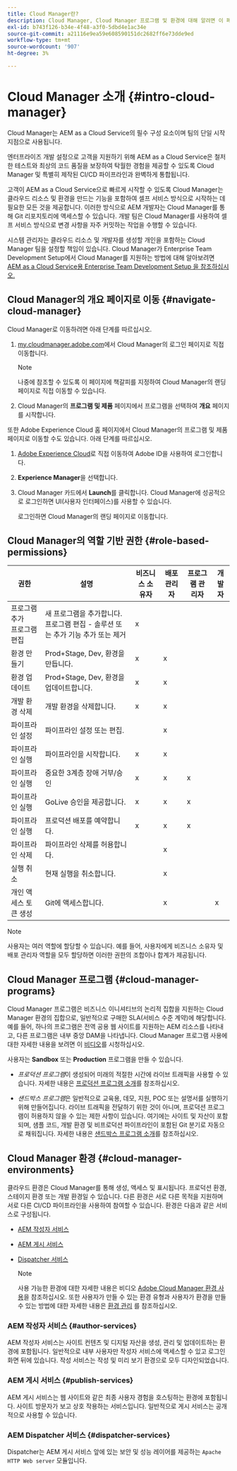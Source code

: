 ```yaml
---
title: Cloud Manager란?
description: Cloud Manager, Cloud Manager 프로그램 및 환경에 대해 알려면 이 페이지를 따르십시오.
exl-id: b743f126-b34e-4f48-a3f0-5dbd4e1ac34e
source-git-commit: a21116e9ea59e608590151dc2682ff6e73dde9ed
workflow-type: tm+mt
source-wordcount: '907'
ht-degree: 3%

---
```


# Cloud Manager 소개 {#intro-cloud-manager}

Cloud Manager는 AEM as a Cloud Service의 필수 구성 요소이며 팀의 단일 시작 지점으로 사용됩니다.

엔터프라이즈 개발 설정으로 고객을 지원하기 위해 AEM as a Cloud Service은 철저한 테스트와 최상의 코드 품질을 보장하여 탁월한 경험을 제공할 수 있도록 Cloud Manager 및 특별히 제작된 CI/CD 파이프라인과 완벽하게 통합됩니다.

고객이 AEM as a Cloud Service으로 빠르게 시작할 수 있도록 Cloud Manager는 클라우드 리소스 및 환경을 만드는 기능을 포함하여 셀프 서비스 방식으로 시작하는 데 필요한 모든 것을 제공합니다. 이러한 방식으로 AEM 개발자는 Cloud Manager를 통해 Git 리포지토리에 액세스할 수 있습니다. 개발 팀은 Cloud Manager를 사용하여 셀프 서비스 방식으로 변경 사항을 자주 커밋하는 작업을 수행할 수 있습니다.

시스템 관리자는 클라우드 리소스 및 개발자를 생성할 개인을 포함하는 Cloud Manager 팀을 설정할 책임이 있습니다. Cloud Manager가 Enterprise Team Development Setup에서 Cloud Manager를 지원하는 방법에 대해 알아보려면 [AEM as a Cloud Service용 Enterprise Team Development Setup 을 참조하십시오.](/help/implementing/cloud-manager/enterprise-team-dev-setup.md)

## Cloud Manager의 개요 페이지로 이동 {#navigate-cloud-manager}

Cloud Manager로 이동하려면 아래 단계를 따르십시오.

1. [my.cloudmanager.adobe.com](https://my.cloudmanager.adobe.com/)에서 Cloud Manager의 로그인 페이지로 직접 이동합니다.

   >[!NOTE]
   >나중에 참조할 수 있도록 이 페이지에 책갈피를 지정하여 Cloud Manager의 랜딩 페이지로 직접 이동할 수 있습니다.

1. Cloud Manager의 **프로그램 및 제품** 페이지에서 프로그램을 선택하여 **개요** 페이지를 시작합니다.

또한 Adobe Experience Cloud 홈 페이지에서 Cloud Manager의 프로그램 및 제품 페이지로 이동할 수도 있습니다. 아래 단계를 따르십시오.

1. [Adobe Experience Cloud](https://experience.adobe.com/#/@foundationinternal/home)로 직접 이동하여 Adobe ID을 사용하여 로그인합니다.

1. **Experience Manager**&#x200B;을 선택합니다.

1. Cloud Manager 카드에서 **Launch**&#x200B;를 클릭합니다. Cloud Manager에 성공적으로 로그인하면 UI(사용자 인터페이스)를 사용할 수 있습니다.

   로그인하면 Cloud Manager의 랜딩 페이지로 이동합니다.

## Cloud Manager의 역할 기반 권한 {#role-based-permissions}

| 권한 | 설명 | 비즈니스 소유자 | 배포 관리자 | 프로그램 관리자 | 개발자 |
|--- |--- |--- |--- |--- |--- |
| 프로그램 추가<br>프로그램 편집 | 새 프로그램을 추가합니다.<br>프로그램 편집 - 솔루션 또는 추가 기능 추가 또는 제거 | x |  |  |  |
| 환경 만들기 | Prod+Stage, Dev, 환경을 만듭니다. | x | x |  |  |
| 환경 업데이트 | Prod+Stage, Dev, 환경을 업데이트합니다. | x | x |  |  |
| 개발 환경 삭제 | 개발 환경을 삭제합니다. | x | x |  |  |
| 파이프라인 설정 | 파이프라인 설정 또는 편집. |  | x |  |  |
| 파이프라인 실행 | 파이프라인을 시작합니다. | x | x |  |  |
| 파이프라인 실행 | 중요한 3계층 장애 거부/승인 | x | x | x |  |
| 파이프라인 실행 | GoLive 승인을 제공합니다. | x | x | x |  |
| 파이프라인 실행 | 프로덕션 배포를 예약합니다. | x | x | x |  |
| 파이프라인 삭제 | 파이프라인 삭제를 허용합니다. |  | x |  |  |
| 실행 취소 | 현재 실행을 취소합니다. |  | x |  |  |
| 개인 액세스 토큰 생성 | Git에 액세스합니다. |  | x |  | x |

>[!NOTE]
>사용자는 여러 역할에 할당할 수 있습니다. 예를 들어, 사용자에게 비즈니스 소유자 및 배포 관리자 역할을 모두 할당하면 이러한 권한의 조합이나 합계가 제공됩니다.

## Cloud Manager 프로그램 {#cloud-manager-programs}

Cloud Manager 프로그램은 비즈니스 이니셔티브의 논리적 집합을 지원하는 Cloud Manager 환경의 집합으로, 일반적으로 구매한 SLA(서비스 수준 계약)에 해당합니다. 예를 들어, 하나의 프로그램은 전역 공용 웹 사이트를 지원하는 AEM 리소스를 나타내고, 다른 프로그램은 내부 중앙 DAM을 나타냅니다. Cloud Manager 프로그램 사용에 대한 자세한 내용을 보려면 이 [비디오](https://experienceleague.adobe.com/docs/experience-manager-learn/cloud-service/cloud-manager/programs.html?lang=en)를 시청하십시오.

사용자는 **Sandbox** 또는 **Production** 프로그램을 만들 수 있습니다.

* *프로덕션 프로그램*이 생성되어 미래의 적절한 시간에 라이브 트래픽을 사용할 수 있습니다.
자세한 내용은 [프로덕션 프로그램 소개](https://experienceleague.adobe.com/docs/experience-manager-cloud-service/implementing/using-cloud-manager/production-programs/introduction-production-programs.html?lang=en)를 참조하십시오.

* *샌드박스 프로그램*은 일반적으로 교육용, 데모, 지원, POC 또는 설명서를 실행하기 위해 만들어집니다. 라이브 트래픽을 전달하기 위한 것이 아니며, 프로덕션 프로그램이 허용하지 않을 수 있는 제한 사항이 있습니다. 여기에는 사이트 및 자산이 포함되며, 샘플 코드, 개발 환경 및 비프로덕션 파이프라인이 포함된 Git 분기로 자동으로 채워집니다.
자세한 내용은 [샌드박스 프로그램 소개](https://experienceleague.adobe.com/docs/experience-manager-cloud-service/implementing/using-cloud-manager/sandbox-programs/introduction-sandbox-programs.html?lang=en)를 참조하십시오.

## Cloud Manager 환경 {#cloud-manager-environments}

클라우드 환경은 Cloud Manager를 통해 생성, 액세스 및 표시됩니다. 프로덕션 환경, 스테이지 환경 또는 개발 환경일 수 있습니다. 다른 환경은 서로 다른 목적을 지원하며 서로 다른 CI/CD 파이프라인을 사용하여 참여할 수 있습니다. 환경은 다음과 같은 서비스로 구성됩니다.

* [AEM 작성자 서비스](#author-services)
* [AEM 게시 서비스](#publish-services)
* [Dispatcher 서비스](#dispatcher-services)

   >[!NOTE]
   > 사용 가능한 환경에 대한 자세한 내용은 비디오 [Adobe Cloud Manager 환경 사용](https://experienceleague.adobe.com/docs/experience-manager-learn/cloud-service/cloud-manager/environments.html?lang=en#cloud-manager)을 참조하십시오. 또한 사용자가 만들 수 있는 환경 유형과 사용자가 환경을 만들 수 있는 방법에 대한 자세한 내용은 [환경 관리](https://experienceleague.adobe.com/docs/experience-manager-cloud-service/implementing/using-cloud-manager/manage-environments.html?lang=en) 를 참조하십시오.

### AEM 작성자 서비스 {#author-services}

AEM 작성자 서비스는 사이트 컨텐츠 및 디지털 자산을 생성, 관리 및 업데이트하는 환경에 포함됩니다. 일반적으로 내부 사용자만 작성자 서비스에 액세스할 수 있고 로그인 화면 뒤에 있습니다. 작성 서비스는 작성 및 미리 보기 환경으로 모두 디자인되었습니다.

### AEM 게시 서비스 {#publish-services}

AEM 게시 서비스는 웹 사이트와 같은 최종 사용자 경험을 호스팅하는 환경에 포함됩니다. 사이트 방문자가 보고 상호 작용하는 서비스입니다. 일반적으로 게시 서비스는 공개적으로 사용할 수 있습니다.

### AEM Dispatcher 서비스 {#dispatcher-services}

Dispatcher는 AEM 게시 서비스 앞에 있는 보안 및 성능 레이어를 제공하는 `Apache HTTP Web server` 모듈입니다.
